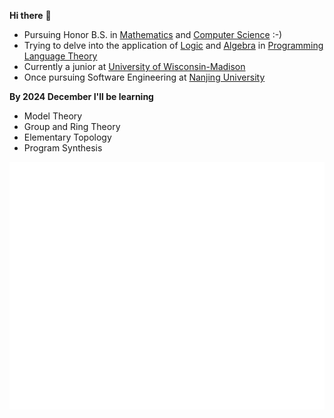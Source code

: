 <b>Hi there</b> 👋    
- Pursuing Honor B.S. in <ins>Mathematics</ins> and <ins>Computer Science</ins> :-)       
- Trying to delve into the application of <ins>Logic</ins> and <ins>Algebra</ins> in <ins>Programming Language Theory</ins>       
- Currently a junior at <ins>University of Wisconsin-Madison</ins>      
- Once pursuing Software Engineering at <ins>Nanjing University</ins>    

  

<b>By 2024 December I'll be learning</b>       
- Model Theory
- Group and Ring Theory
- Elementary Topology
- Program Synthesis

<div>
  <img src="./github-metrics.svg" alt="github metrics">
</div>
